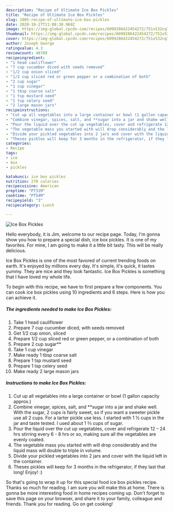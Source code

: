 ```yaml
---
description: "Recipe of Ultimate Ice Box Pickles"
title: "Recipe of Ultimate Ice Box Pickles"
slug: 1005-recipe-of-ultimate-ice-box-pickles
date: 2020-10-27T11:08:30.969Z
image: https://img-global.cpcdn.com/recipes/6099286422454272/751x532cq70/ice-box-pickles-recipe-main-photo.jpg
thumbnail: https://img-global.cpcdn.com/recipes/6099286422454272/751x532cq70/ice-box-pickles-recipe-main-photo.jpg
cover: https://img-global.cpcdn.com/recipes/6099286422454272/751x532cq70/ice-box-pickles-recipe-main-photo.jpg
author: Joseph George
ratingvalue: 4.3
reviewcount: 48789
recipeingredient:
- "1 head cauliflower"
- "7 cup cucumber diced with seeds removed"
- "1/2 cup onion sliced"
- "1/2 cup sliced red or green pepper or a combination of both"
- "2 cup sugar"
- "1 cup vinegar"
- "1 tbsp coarse salt"
- "1 tsp mustard seed"
- "1 tsp celery seed"
- "2 large mason jars"
recipeinstructions:
- "Cut up all vegetables into a large container or bowl (1 gallon capacity approx.)"
- "Combine vinegar, spices, salt, and **sugar into a jar and shake well. With the sugar, 2 cups is fairly sweet, so if you want a sweeter pickle use all 2 cups. For a tarter pickle use less. I started with 1 ½ cups in the jar and taste tested. I used about 1 ⅔ cups of sugar."
- "Pour the liquid over the cut up vegetables, cover and refrigerate 12 – 24 hrs stirring every 6 - 8 hrs or so, making sure all the vegetables are evenly coated."
- "The vegetable mass you started with will drop considerably and the liquid mass will double to triple in volume."
- "Divide your pickled vegetables into 2 jars and cover with the liquid left in the container."
- "Theses pickles will keep for 3 months in the refrigerator, if they last that long! Enjoy!  :)"
categories:
- Recipe
tags:
- ice
- box
- pickles

katakunci: ice box pickles 
nutrition: 270 calories
recipecuisine: American
preptime: "PT31M"
cooktime: "PT54M"
recipeyield: "3"
recipecategory: Lunch

---
```



![Ice Box Pickles](https://img-global.cpcdn.com/recipes/6099286422454272/751x532cq70/ice-box-pickles-recipe-main-photo.jpg)

Hello everybody, it is Jim, welcome to our recipe page. Today, I'm gonna show you how to prepare a special dish, ice box pickles. It is one of my favorites. For mine, I am going to make it a little bit tasty. This will be really delicious.



Ice Box Pickles is one of the most favored of current trending foods on earth. It's enjoyed by millions every day. It's simple, it's quick, it tastes yummy. They are nice and they look fantastic. Ice Box Pickles is something that I have loved my whole life.


To begin with this recipe, we have to first prepare a few components. You can cook ice box pickles using 10 ingredients and 6 steps. Here is how you can achieve it.

<!--inarticleads1-->

##### The ingredients needed to make Ice Box Pickles:

1. Take 1 head cauliflower
1. Prepare 7 cup cucumber diced, with seeds removed
1. Get 1/2 cup onion, sliced
1. Prepare 1/2 cup sliced red or green pepper, or a combination of both
1. Prepare 2 cup sugar**
1. Take 1 cup vinegar
1. Make ready 1 tbsp coarse salt
1. Prepare 1 tsp mustard seed
1. Prepare 1 tsp celery seed
1. Make ready 2 large mason jars




<!--inarticleads2-->

##### Instructions to make Ice Box Pickles:

1. Cut up all vegetables into a large container or bowl (1 gallon capacity approx.)
1. Combine vinegar, spices, salt, and **sugar into a jar and shake well. With the sugar, 2 cups is fairly sweet, so if you want a sweeter pickle use all 2 cups. For a tarter pickle use less. I started with 1 ½ cups in the jar and taste tested. I used about 1 ⅔ cups of sugar.
1. Pour the liquid over the cut up vegetables, cover and refrigerate 12 – 24 hrs stirring every 6 - 8 hrs or so, making sure all the vegetables are evenly coated.
1. The vegetable mass you started with will drop considerably and the liquid mass will double to triple in volume.
1. Divide your pickled vegetables into 2 jars and cover with the liquid left in the container.
1. Theses pickles will keep for 3 months in the refrigerator, if they last that long! Enjoy!  :)




So that's going to wrap it up for this special food ice box pickles recipe. Thanks so much for reading. I am sure you will make this at home. There is gonna be more interesting food in home recipes coming up. Don't forget to save this page on your browser, and share it to your family, colleague and friends. Thank you for reading. Go on get cooking!
